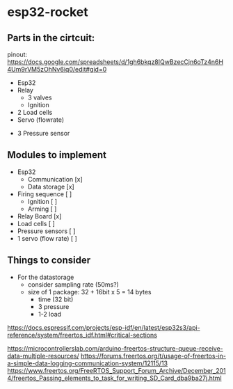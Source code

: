 # esp32-rocket

## Parts in the cirtcuit:
pinout: https://docs.google.com/spreadsheets/d/1gh6bkqz8IQwBzecCjn6oTz4n6H4Um9rVM5zOhNv6iq0/edit#gid=0

- Esp32
- Relay 
    - 3 valves
    - Ignition 
- 2 Load cells
- Servo (flowrate)
<!-- - Big Button -->
- 3 Pressure sensor

## Modules to implement
- Esp32 
    - Communication [x]
    - Data storage [x]
- Firing sequence [ ]
    - Ignition [ ]
    - Arming [ ]
- Relay Board [x]
- Load cells [ ]
- Pressure sensors [ ]
- 1 servo (flow rate) [ ]

## Things to consider 
- For the datastorage 
    - consider sampling rate (50ms?)
    - size of 1 package: 32 + 16bit x 5 = 14 bytes
        - time (32 bit)
        - 3 pressure
        - 1-2 load


https://docs.espressif.com/projects/esp-idf/en/latest/esp32s3/api-reference/system/freertos_idf.html#critical-sections

https://microcontrollerslab.com/arduino-freertos-structure-queue-receive-data-multiple-resources/
https://forums.freertos.org/t/usage-of-freertos-in-a-simple-data-logging-communication-system/12115/13
https://www.freertos.org/FreeRTOS_Support_Forum_Archive/December_2014/freertos_Passing_elements_to_task_for_writing_SD_Card_dba9ba27j.html